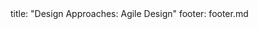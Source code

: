 <frontmatter>
title: "Design Approaches: Agile Design"
footer: footer.md
</frontmatter>

<include src="unit-inPage-asFlat.md" boilerplate />
